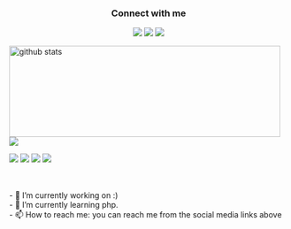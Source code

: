 <h3 align="center">Connect with me</h3>
<p align="center">
  <a href= "https://t.me/AlPH4_KiLLer"><img src="https://img.icons8.com/dusk/48/000000/telegram-app.png"/></a>
  <a href= "https://instagram.com/AlPH4_KiLLer"><img src="https://img.icons8.com/dusk/48/000000/instagram.png"/></a>
  <a href= "https://discord.gg/3952aTpsSg"><img src="https://img.icons8.com/dusk/48/000000/discord--v2.png"/></a>
</p>

<p>
  <img align="left" width="490" height="165" src="https://github-readme-stats.vercel.app/api/?username=AlPH4-KiLLer&show_icons=true&title_color=fffffff&icon_color=000000&text_color=000000" alt="github stats"/>
  <a href="https://github.com/anuraghazra/github-readme-stats">
    <img align="center" src="https://github-readme-stats.anuraghazra1.vercel.app/api/top-langs/?username=AlPH4-KiLLer" />
  </a>
  <p>
    <img src="https://views.whatilearened.today/views/github/AlPH4-KiLLer/views.svg"/>
    <a href="https://github.com/AlPH4-KiLLer?tab=followers"><img src="https://img.shields.io/github/followers/AlPH4-KiLLer?color=%234CC61E&label=GitHub%20Followers%20%3A"/></a>
    <a href="https://github.com/AlPH4-KiLLer?tab=repositories"><img src="https://badges.frapsoft.com/os/v2/open-source.svg?v=103"/></a>
    <a href="https://github.com/Naereen/badges"><img src="https://img.shields.io/badge/badges-awesome-green.svg"/></a>
  </p>
</p>
<br/><br/>
- 🔭 I’m currently working on :)<br/>
- 🌱 I’m currently learning php.<br/>
- 📫 How to reach me: you can reach me from the social media links above
